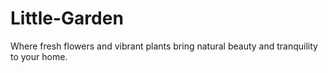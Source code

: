 # Little-Garden
Where fresh flowers and vibrant plants bring natural beauty and tranquility to your home.

